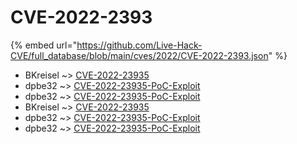 # CVE-2022-2393
{% embed url="https://github.com/Live-Hack-CVE/full_database/blob/main/cves/2022/CVE-2022-2393.json" %}

* BKreisel ~> [CVE-2022-23935](https://www.alice-snow.ru/2022/database/cve-2022-2393/cve-2022-23935-bkreisel)
* dpbe32 ~> [CVE-2022-23935-PoC-Exploit](https://www.alice-snow.ru/2022/database/cve-2022-2393/cve-2022-23935-poc-exploit-dpbe32)
* dpbe32 ~> [CVE-2022-23935-PoC-Exploit](https://www.alice-snow.ru/2022/database/cve-2022-2393/cve-2022-23935-poc-exploit-dpbe32)
* BKreisel ~> [CVE-2022-23935](https://www.alice-snow.ru/2022/database/cve-2022-2393/cve-2022-23935-bkreisel)
* dpbe32 ~> [CVE-2022-23935-PoC-Exploit](https://www.alice-snow.ru/2022/database/cve-2022-2393/cve-2022-23935-poc-exploit-dpbe32)
* dpbe32 ~> [CVE-2022-23935-PoC-Exploit](https://www.alice-snow.ru/2022/database/cve-2022-2393/cve-2022-23935-poc-exploit-dpbe32)